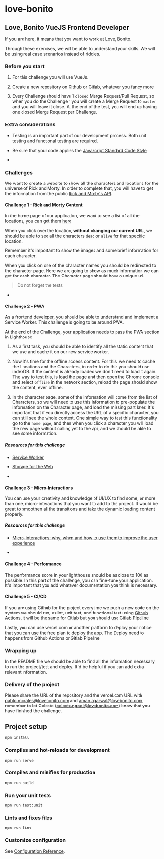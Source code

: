 # love-bonito

## Love, Bonito VueJS Frontend Developer
 
 
If you are here, it means that you want to work at Love, Bonito. 


Through these exercises, we will be able to understand your skills. We will be using real case scenarios instead of riddles. 


### Before you start 

1. For this challenge you will use VueJs. 

2. Create a new repository on Github or Gitlab, whatever you fancy more

3. Every Challenge should have 1 `closed` Merge Request/Pull Request, so when you do the Challenge 1 you will create a Merge Request to `master` and you will leave it close. At the end of the test, you  will end up having one closed Merge Request per Challenge.


### Extra considerations

* Testing is an important part of our development process. Both unit testing and functional testing are required.

* Be sure that your code applies the [Javascript Standard Code Style](https://standardjs.com/) 


-
### Challenges

We want to create a website to show all the characters and locations for the universe of Rick and Morty. In order to complete that, you will have to get the information from the public [Rick and Morty's API](https://rickandmortyapi.com/). 


#### Challenge 1 - Rick and Morty Content

In the home page of our application, we want to see a list of all the locations, you can get them [here](https://rickandmortyapi.com/documentation/#get-all-locations) 

When you click over the location, **without changing our current URL**, we should be able to see all the characters `dead` or `alive` for that specific location. 

Remember it's important to show the images and some brief information for each character. 

When you click on one of the character names you should be redirected to the character page. Here we are going to show as much information we can get for each character. The Character page should have a unique url.

> Do not forget the tests


-

#### Challenge 2 - PWA

As a frontend developer, you should be able to understand and implement a Service Worker. This challenge is going to be around PWA. 

At the end of the Challenge, your application needs to pass the PWA section in Lighthouse

1. As a first task, you should be able to identify all the static content that we use and cache it on our new service worker. 

2. Now it's time for the offline access content. For this, we need to cache the Locations and the Characters, in order to do this you should use indexDB. If the content is already loaded we don't need to load it again. The way to test this, is load the page and then open the Chrome console and select `offline` in the network section, reload the page should show the content, even offline.

3. In the character page, some of the information will come from the list of Characters, so we will need to use this information to pre-populate the information on the Character page, and load the missing part later. It's important that if you directly access the URL of a specific character, you can still see the whole content.
One simple way to test this functionality go to the `home page`, and then when you click a character you will load the new page without calling yet to the api, and we should be able to see some information. 


##### Resources for this challenge

- [Service Worker](https://developers.google.com/web/fundamentals/primers/service-workers)
- [Storage for the Web](https://web.dev/storage-for-the-web/) 


-
#### Challenge 3 - Micro-Interactions

You can use your creativity and knowledge of UI/UX to find some, or more than one, micro-interactions that you want to add to the project. It would be great to smoothen all the transitions and take the dynamic loading content properly. 

##### Resources for this challenge
- [Micro-interactions: why, when and how to use them to improve the user experience](https://uxdesign.cc/micro-interactions-why-when-and-how-to-use-them-to-boost-the-ux-17094b3baaa0)

-
#### Challenge 4 - Performance

The performance score in your lighthouse should be as close to 100 as possible. In this part of the challenge, you can fine-tune your application. It's important that you add whatever documentation you think is necessary. 


#### Challenge 5 - CI/CD

If you are using Github for the project everytime we push a new code on the system we should run, eslint, unit test, and functional test using [Github Actions](https://github.com/features/actions), it will be the same for Gitlab but you should use [Gitlab PIpeline](https://docs.gitlab.com/ee/ci/pipelines/)

Lastly, you can use vercel.com or another platform to deploy your notice that you can use the free plan to deploy the app. The Deploy need to happens from Github Actions or Gitlab Pipeline


### Wrapping up
In the README file we should be able to find all the information necessary to run the project/test and deploy. It'd be helpful if you can add extra relevant information. 

### Delivery of the project

Please share the URL of the repository and the vercel.com URL with pablo.morales@lovebonito.com and aman.agarwal@lovebonito.com, remember to let Celeste (celeste.ngooi@lovebonito.com) know that you have finished the challenge.










## Project setup
```
npm install
```

### Compiles and hot-reloads for development
```
npm run serve
```

### Compiles and minifies for production
```
npm run build
```

### Run your unit tests
```
npm run test:unit
```

### Lints and fixes files
```
npm run lint
```

### Customize configuration
See [Configuration Reference](https://cli.vuejs.org/config/).
